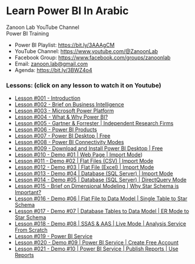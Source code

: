 # Learn Power BI In Arabic
Zanoon Lab YouTube Channel<br/>
Power BI Training<br/>

- Power BI Playlist:  https://bit.ly/3AAAgCM
- YouTube Channel: https://www.youtube.com/@ZanoonLab
- Facebook Group: https://www.facebook.com/groups/zanoonlab
- Email: zanoon.lab@gmail.com
- Agenda: https://bit.ly/3BWZ4o4

### Lessons: (click on any lesson to watch it on Youtube)
- [Lesson #001 - Introduction](https://youtu.be/P_Nr0FMyn9w)
- [Lesson #002 - Brief on Business Intelligence](https://youtu.be/PIkg4itGFGg)
- [Lesson #003 - Microsoft Power Platform](https://youtu.be/Q5Z7yx_oOPc)
- [Lesson #004 - What & Why Power BI?](https://youtu.be/sCbifot0yUI)
- [Lesson #005 - Gartner & Forrester | Independent Research Firms](https://youtu.be/MTCW3kLSiqs)
- [Lesson #006 - Power BI Products](https://youtu.be/-j52W-BlHyI)
- [Lesson #007 - Power BI Desktop | Free](https://youtu.be/nz9PK3rqJ5U)
- [Lesson #008 - Power BI Connectivity Modes](https://youtu.be/GinvtS0yMYk)
- [Lesson #009 - Download and Install Power BI Desktop | Free](https://youtu.be/q6yADBBHUHM)
- [Lesson #010 - Demo #01 | Web Page | Import Mode](https://youtu.be/RLwYOgEUrmQ))
- [Lesson #011 - Demo #02 | Flat Files (CSV) | Import Mode](https://youtu.be/imo62t3xJpA)
- [Lesson #012 - Demo #03 | Flat File (Excel) | Import Mode](https://youtu.be/GEqpVwzFWq4)
- [Lesson #013 - Demo #04 | Database (SQL Server) | Import Mode](https://youtu.be/nNLy0MIn_Jw)
- [Lesson #014 - Demo #05 | Database (SQL Server) | DirectQuery Mode](https://youtu.be/i_R6ClQtzZ0)
- [Lesson #015 - Brief on Dimensional Modeling | Why Star Schema is Important?](https://youtu.be/mTYsJkuzrr8)
- [Lesson #016 - Demo #06 | Flat File to Data Model | Single Table to Star Schema](https://youtu.be/kcivtpyExEk)
- [Lesson #017 - Demo #07 | Database Tables to Data Model | ER Mode to Star Schema](https://youtu.be/Yv1Ic0rPXN0)
- [Lesson #018 - Demo #08 | SSAS & AAS | Live Mode | Analysis Service From Scratch](https://youtu.be/_qvSFe5e9RM)
- [Lesson #019 - Power BI Service](https://youtu.be/GO-n_i7E-Yk)
- [Lesson #020 - Demo #09 | Power BI Service | Create Free Account](https://youtu.be/z4ElaywUr80)
- [Lesson #021 - Demo #10 | Power BI Service | Publish Reports | Use Reports](https://youtu.be/Z5U2xY9LdJ0)

